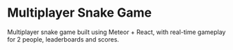 # Multiplayer Snake Game

Multiplayer snake game built using Meteor + React, with real-time gameplay for 2 people, leaderboards and scores.